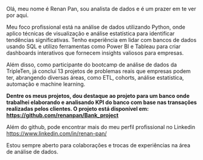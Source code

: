 Olá, meu nome é Renan Pan, sou analista de dados e é um prazer em te ver por aqui.

Meu foco profissional está na análise de dados utilizando Python, onde aplico técnicas de visualização e análise estatística para identificar tendências significativas. Tenho experiência em lidar com bancos de dados usando SQL e utilizo ferramentas como Power BI e Tableau para criar dashboards interativos que fornecem insights valiosos para empresas.

Além disso, como participante do bootcamp de análise de dados da TripleTen, já concluí 13 projetos de problemas reais que empresas podem ter, abrangendo diversas áreas, como ETL, cohorts, análise estatística, automação e machine learning.

<b>Dentre os meus projetos, dou destaque ao projeto para um banco onde trabalhei elaborando e analisando KPI do banco com base nas transações realizadas pelos clientes. O projeto está disponível em: https://github.com/renanpan/Bank_project </b>

Além do github, pode encontrar mais do meu perfil profissional no Linkedin https://www.linkedin.com/in/renan-pan/

Estou sempre aberto para colaborações e trocas de experiências na área de análise de dados.

<!---
Preciso ver para atualizar com mais informações. Ainda está fraco.
--->
